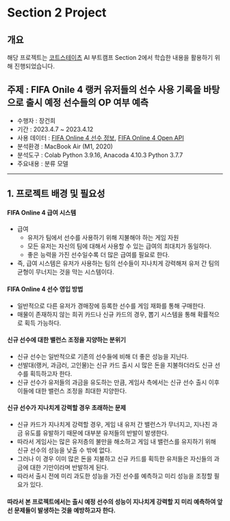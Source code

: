 # Section 2 Project

## 개요
해당 프로젝트는 [코트스테이츠](https://github.com/codestates) AI 부트캠프 Section 2에서 학습한 내용을 활용하기 위해 진행되었습니다.

## 주제 : FIFA Onile 4 랭커 유저들의 선수 사용 기록을 바탕으로 출시 예정 선수들의 OP 여부 예측
* 수행자 : 장건희
* 기간 : 2023.4.7 ~ 2023.4.12
* 사용 데이터 : [FIFA Online 4 선수 정보](https://fifaonline4.nexon.com/datacenter), [FIFA Online 4 Open API](https://developers.nexon.com/fifaonline4)
* 분석환경 : MacBook Air (M1, 2020)
* 분석도구 : Colab Python 3.9.16, Anacoda 4.10.3 Python 3.7.7
* 주요내용 : 분류 모델
* * *

## 1. 프로젝트 배경 및 필요성

#### FIFA Online 4 급여 시스템
- 급여
  - 유저가 팀에서 선수를 사용하기 위해 지불해야 하는 게임 자원
  - 모든 유저는 자신의 팀에 대해서 사용할 수 있는 급여의 최대치가 동일하다.
  - 좋은 능력을 가진 선수일수록 더 많은 급여를 필요로 한다.
- 즉, 급여 시스템은 유저가 사용하는 팀의 선수들이 지나치게 강력해져 유저 간 팀의 균형이 무너지는 것을 막는 시스템이다.

#### FIFA Online 4 선수 영입 방법
- 일반적으로 다른 유저가 경매장에 등록한 선수를 게임 재화를 통해 구매한다.
- 매물이 존재하지 않는 희귀 카드나 신규 카드의 경우, 뽑기 시스템을 통해 확률적으로 획득 가능하다.

#### 신규 선수에 대한 밸런스 조정을 지양하는 분위기
- 신규 선수는 일반적으로 기존의 선수들에 비해 더 좋은 성능을 지닌다.
- 선발대(랭커, 과금러, 고인물)는 신규 카드 출시 시 많은 돈을 지불하더라도 신규 선수를 획득하고자 한다.
- 신규 선수가 유저들의 과금을 유도하는 만큼, 게임사 측에서는 신규 선수 출시 이후 이들에 대한 밸런스 조정을 최대한 지양한다.

#### 신규 선수가 지나치게 강력할 경우 초래하는 문제
- 신규 카드가 지나치게 강력할 경우, 게임 내 유저 간 밸런스가 무너지고, 지나친 과금 유도를 유발하기 때문에 대부분 유저들의 반발이 발생한다.
- 따라서 게임사는 많은 유저층의 불만을 해소하고 게임 내 밸런스를 유지하기 위해 신규 선수의 성능을 낮출 수 밖에 없다.
- 그러나 이 경우 이미 많은 돈을 지불하고 신규 카드를 획득한 유저들은 자신들의 과금에 대한 기만이라며 반발하게 된다. 
- 따라서 출시 전에 미리 과도한 성능을 가진 선수를 예측하고 미리 성능을 조정할 필요가 있다.

#### 따라서 본 프로젝트에서는 출시 예정 선수의 성능이 지나치게 강력할 지 미리 예측하여 앞선 문제들이 발생하는 것을 예방하고자 한다.



